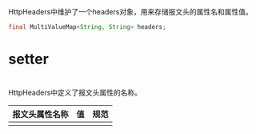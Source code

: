 HttpHeaders中维护了一个headers对象，用来存储报文头的属性名和属性值。
```java
final MultiValueMap<String, String> headers;
```

# setter





# 

HttpHeaders中定义了报文头属性的名称。

| 报文头属性名称 | 值  | 规范 |
| -------------- | --- | ---- |
|                |     |      |


